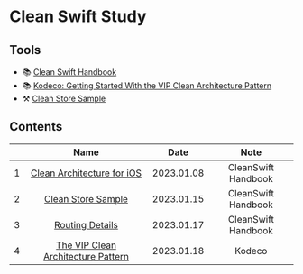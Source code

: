 # Clean Swift Study

## Tools

- 📚 [Clean Swift Handbook](https://clean-swift.com/handbook/)
- 📚 [Kodeco: Getting Started With the VIP Clean Architecture Pattern](https://www.kodeco.com/29416318-getting-started-with-the-vip-clean-architecture-pattern)
- ⚒️ [Clean Store Sample](https://github.com/Clean-Swift/CleanStore)

## Contents

|     |                                                                      Name                                                                      |    Date    |        Note         |
| :-: | :--------------------------------------------------------------------------------------------------------------------------------------------: | :--------: | :-----------------: |
|  1  |         [Clean Architecture for iOS](https://github.com/cskime/architecture-study/clean-swift/blob/main/clean-architecture-for-ios.md)         | 2023.01.08 | CleanSwift Handbook |
|  2  |                 [Clean Store Sample](https://github.com/cskime/architecture-study/clean-swift/blob/main/clean-store-sample.md)                 | 2023.01.15 | CleanSwift Handbook |
|  3  |                    [Routing Details](https://github.com/cskime/architecture-study/clean-swift/blob/main/routing-details.md)                    | 2023.01.17 | CleanSwift Handbook |
|  4  | [The VIP Clean Architecture Pattern](https://github.com/cskime/architecture-study/clean-swift/blob/main/the-vip-clean-architecture-pattern.md) | 2023.01.18 |       Kodeco        |
